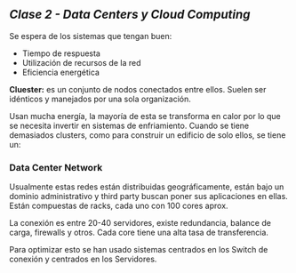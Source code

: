 ## _Clase 2 - Data Centers y Cloud Computing_

Se espera de los sistemas que tengan buen:

 * Tiempo de respuesta
 * Utilización de recursos de la red
 * Eficiencia energética

**Cluester:** es un conjunto de nodos conectados entre ellos. Suelen ser 
idénticos y manejados por una sola organización.

Usan mucha energía, la mayoría de esta se transforma en calor por lo que se 
necesita invertir en sistemas de enfriamiento. Cuando se tiene demasiados 
clusters, como para construir un edificio de solo ellos, se tiene un:




### Data Center Network

Usualmente estas redes están distribuidas geográficamente, están bajo un 
dominio administrativo y third party buscan poner sus aplicaciones en ellas.
Están compuestas de racks, cada uno con 100 cores aprox.

La conexión es entre 20-40 servidores, existe redundancia, balance de carga, 
firewalls y otros. Cada core tiene una alta tasa de transferencia.

Para optimizar esto se han usado sistemas centrados en los Switch de conexión 
y centrados en los Servidores.